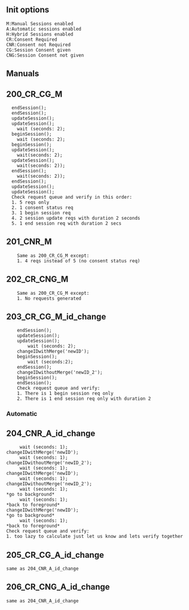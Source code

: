 ## Init options
    M:Manual Sessions enabled
    A:Automatic sessions enabled
    H:Hybrid Sessions enabled
    CR:Consent Required
    CNR:Consent not Required
    CG:Session Consent given
    CNG:Session Consent not given

## Manuals

## 200_CR_CG_M
      endSession();
      endSession();
      updateSession();
      updateSession();
        wait (seconds: 2);
      beginSession();
        wait (seconds: 2);
      beginSession();
      updateSession();
        wait(seconds: 2);
      updateSession();
        wait(seconds: 2));
      endSession();
        wait(seconds: 2));
      endSession();
      updateSession();
      updateSession();
      Check request queue and verify in this order:
      1. 5 reqs only
      2. 1 consent status req
      3. 1 begin session req
      4. 2 session update reqs with duration 2 seconds
      5. 1 end session req with duration 2 secs

## 201_CNR_M
        Same as 200_CR_CG_M except:
        1. 4 reqs instead of 5 (no consent status req)

## 202_CR_CNG_M
        Same as 200_CR_CG_M except:
        1. No requests generated

## 203_CR_CG_M_id_change
        endSession();
        updateSession();
        updateSession();
            wait (seconds: 2);
        changeIDwithMerge('newID');
        beginSession();
            wait (seconds:2);
        endSession();
        changeIDwithoutMerge('newID_2');
        beginSession();
        endSession();
        Check request queue and verify:
        1. There is 1 begin session req only
        2. There is 1 end session req only with duration 2

### Automatic

## 204_CNR_A_id_change
         wait (seconds: 1);
    changeIDwithMerge('newID');
         wait (seconds: 1);
    changeIDwithoutMerge('newID_2');
         wait (seconds: 1);
    changeIDwithMerge('newID');
         wait (seconds: 1);
    changeIDwithoutMerge('newID_2');
         wait (seconds: 1);
    *go to background*
         wait (seconds: 1);
    *back to foreground*
    changeIDwithMerge('newID');
    *go to background*
         wait (seconds: 1);
    *back to foreground*
    Check request queue and verify:
    1. too lazy to calculate just let us know and lets verify together

## 205_CR_CG_A_id_change
    same as 204_CNR_A_id_change

## 206_CR_CNG_A_id_change
    same as 204_CNR_A_id_change